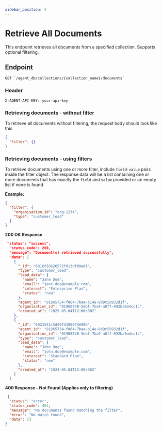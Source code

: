 ```yaml
---
sidebar_position: 4
---
```


# Retrieve All Documents
This endpoint retrieves all documents from a specified collection. Supports optional filtering.

## Endpoint
```http
GET `/agent_db/collections/{collection_name}/documents`
```
### Header
```http
X-AGENT-API-KEY: your-api-key
```

### Retrieving documents - without filter

To retrieve all documents without filtering, the request body should look like this

```json
{
  "filter": {}
}
```

### Retrieving documents - using filters

To retrieve documents using one or more filter, include `field-value` pairs inside the filter object. The response data will be a list containing one or more documents that has exactly the `field` and `value` provided or an empty list if none is found.

**Example:**

```json
{
  "filter": {
    "organisation_id": "org-1234",
    "type": "customer_lead"
  }
}
```

**200 OK Response**
```json
 "status": "success",
  "status_code": 200,
  "message": "Document(s) retrieved successfully",
  "data": [
    {
      "_id": "6816d58826572f013df89a01",
      "type": "customer_lead",
      "lead_data": {
        "name": "Jane Doe",
        "email": "jane.doe@example.com",
        "interest": "Enterprise Plan",
        "status": "new"
      },
      "agent_id": "01965754-f864-7baa-b14e-8d9c50932d1f",
      "organisation_id": "01965748-5ebf-7ba9-a0ff-092ba0a4cc1c",
      "created_at": "2025-05-04T12:00:00Z"
    },
    {
      "_id": "6821941c5d90fd300074e90b",
      "agent_id": "01965754-f864-7baa-b14e-8d9c50932d1f",
      "organisation_id": "01965748-5ebf-7ba9-a0ff-092ba0a4cc1c",
      "type": "customer_lead",
      "lead_data": {
        "name": "John Doe",
        "email": "john.doe@example.com",
        "interest": "Standard Plan",
        "status": "new"
      },
      "created_at": "2024-05-04T12:00:00Z"
    }
  ]
```

**400 Response - Not Found (Applies only to filtering)**
```json
 {
  "status": "error",
  "status_code": 404,
  "message": "No documents found matching the filter",
  "error": "No match found",
  "data": []
}
```
